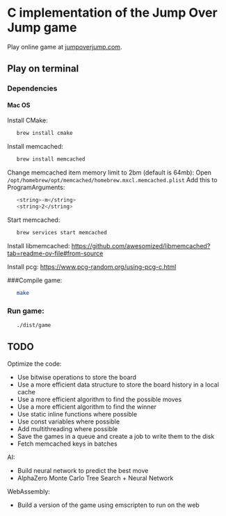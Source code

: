 # C implementation of the Jump Over Jump game
Play online game at [jumpoverjump.com](https://jumpoverjump.com/).

## Play on terminal

### Dependencies

#### Mac OS

Install CMake:
```bash
   brew install cmake
```

Install memcached:
```bash
   brew install memcached
```

Change memcached item memory limit to 2bm (default is 64mb):
Open `/opt/homebrew/opt/memcached/homebrew.mxcl.memcached.plist`
Add this to ProgramArguments:
```bash
   <string>-m</string>
   <string>2</string>
```

Start memcached:
```bash
   brew services start memcached
```

Install libmemcached:
https://github.com/awesomized/libmemcached?tab=readme-ov-file#from-source

Install pcg:
https://www.pcg-random.org/using-pcg-c.html

###Compile game:
```bash
   make
```

### Run game:
```bash
   ./dist/game
```

## TODO

Optimize the code:
- Use bitwise operations to store the board
- Use a more efficient data structure to store the board history in a local cache
- Use a more efficient algorithm to find the possible moves
- Use a more efficient algorithm to find the winner
- Use static inline functions where possible
- Use const variables where possible
- Add multithreading where possible
- Save the games in a queue and create a job to write them to the disk
- Fetch memcached keys in batches

AI:
- Build neural network to predict the best move
- AlphaZero Monte Carlo Tree Search + Neural Network

WebAssembly:
- Build a version of the game using emscripten to run on the web

